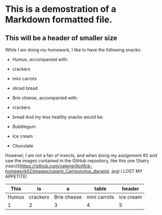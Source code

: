 # This is a demostration of a Markdown formatted file.

## This will be a header of smaller size

While I am doing my homework, I like to have the following snacks:

- Humus, accompanied with:
 - crackers
 - mini carrots
 - sliced bread
- Brie cheese, accompanied with:
 - crackers
 - bread
And my less healthy snacks would be:

- Bubblegum
- Ice cream
- Chocolate

However, I am not a fan of insects, and when doing my assignment \#2 and saw the images contained in the GitHub repository, like this one ![hairy insect](https://github.com/valengrillo/tfcb-homework02/images/casent_Camponotus_darwinii .jpg) I LOST MY APPETITE!

This | is | a | table | header
--- | --- | --- | --- | ---
Humus | crackers| Brie cheese|mini carrots| ice cream
1 | 2 | 3 | 4|5
